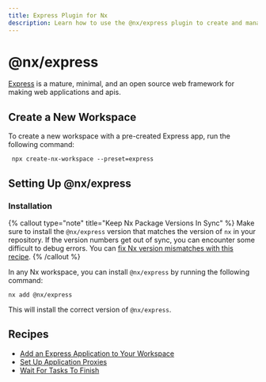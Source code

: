 ```yaml
---
title: Express Plugin for Nx
description: Learn how to use the @nx/express plugin to create and manage Express applications in your Nx workspace, including setup and common recipes.
---
```


# @nx/express

[Express](https://expressjs.com/) is a mature, minimal, and an open source web framework for making web applications and
apis.

## Create a New Workspace

To create a new workspace with a pre-created Express app, run the following command:

```shell
 npx create-nx-workspace --preset=express
```

## Setting Up @nx/express

### Installation

{% callout type="note" title="Keep Nx Package Versions In Sync" %}
Make sure to install the `@nx/express` version that matches the version of `nx` in your repository. If the version numbers get out of sync, you can encounter some difficult to debug errors. You can [fix Nx version mismatches with this recipe](/recipes/tips-n-tricks/keep-nx-versions-in-sync).
{% /callout %}

In any Nx workspace, you can install `@nx/express` by running the following command:

```shell {% skipRescope=true %}
nx add @nx/express
```

This will install the correct version of `@nx/express`.

## Recipes

- [Add an Express Application to Your Workspace](/showcase/example-repos/add-express)
- [Set Up Application Proxies](/technologies/node/recipes/application-proxies)
- [Wait For Tasks To Finish](/technologies/node/recipes/wait-for-tasks)

